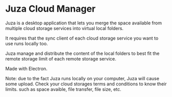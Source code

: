 # Juza Cloud Manager

Juza is a desktop application that lets you merge the space available from multiple cloud storage services into virtual local folders.

It requires that the sync client of each cloud storage service you want to use runs locally too.

Juza manage and distribute the content of the local folders to best fit the remote storage limit of each remote storage service.

Made with Electron.

Note: due to the fact Juza runs locally on your computer, Juza will cause some upload. Check your cloud storages terms and conditions to know their limits. such as space avaible, file transfer, file size, etc.
